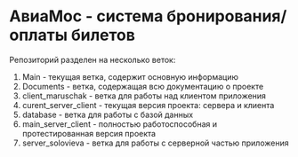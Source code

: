 # АвиаМос - система бронирования/оплаты билетов
Репозиторий разделен на несколько веток:

1. Main - текущая ветка, содержит основную информацию
2. Documents - ветка, содержащая всю документацию о проекте
3. client_maruschak - ветка для работы над клиентом приложения
4. curent_server_client - текущая версия проекта: сервера и клиента
5. database - ветка для работы с базой данных
6. main_server_client - полностью работоспособная и протестированная версия проекта
7. server_solovieva - ветка для работы с серверной частью приложения
